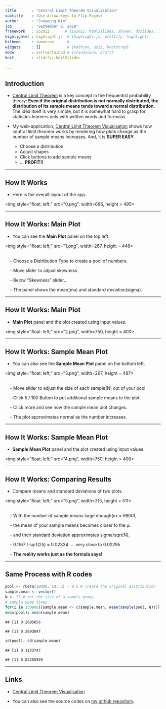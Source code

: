 ```yaml
---
title       : "Central Limit Theorem Visualisation"
subtitle    : (Use Arrow Keys to Flip Pages)
author      : "Junyoung Kim"
job         : "September 9, 2018"
framework   : io2012       # {io2012, html5slides, shower, dzslides, ...}
highlighter : highlight.js  # {highlight.js, prettify, highlight}
hitheme     : tomorrow      # 
widgets     : []            # {mathjax, quiz, bootstrap}
mode        : selfcontained # {standalone, draft}
knit        : slidify::knit2slides

---
```



## Introduction

- [Central Limit Theorem](https://en.wikipedia.org/wiki/Central_limit_theorem) is a key concept in the frequentist probability theory: **Even if the original distribution is not normally distributed, the distribution of its sample means tends toward a normal distribution.** The idea itself is very simple, but it is somewhat hard to grasp for statistics learners only with written words and formulas. 

- My web-application, [Central Limit Theorem Visualisation](https://ethanjyk.shinyapps.io/cltvis/) shows how central limit theorem works by rendering how plots change as the number of sample means increases. And, it is **SUPER EASY**. 

  - Choose a distribution
  - Adjust shapes
  - Click buttons to add sample means
  - ... **PROFIT!!**

--- 

## How It Works

- Here is the overall layout of the app.

<img style="float: left;" src="0.png", width=686, height = 495> 

---

## How It Works: Main Plot

- You can see the **Main Plot** panel on the top left.

<img style="float: left;" src="1.png", width=267, height = 446> <br></br>

&nbsp;&nbsp;&nbsp;&nbsp;- Choose a Distribution Type to create a pool of numbers.

&nbsp;&nbsp;&nbsp;&nbsp;- Move slider to adjust skewness.

&nbsp;&nbsp;&nbsp;&nbsp;- Below "Skewness" slider... 

&nbsp;&nbsp;&nbsp;&nbsp;- The panel shows the mean(mu) and standard deviation(sigma).


---

## How It Works: Main Plot

- **Main Plot** panel and the plot created using input values.

<img style="float: left;" src="2.png", width=750, height = 400>


---

## How It Works: Sample Mean Plot

- You can also see the **Sample Mean Plot** panel on the bottom left.

<img style="float: left;" src="3.png", width=267, height = 487> <br></br>

&nbsp;&nbsp;&nbsp;&nbsp;- Move slider to adjust the size of each sample(N) out of your pool.

&nbsp;&nbsp;&nbsp;&nbsp;- Click 5 / 100 Button to put additional sample means to the plot.

&nbsp;&nbsp;&nbsp;&nbsp;- Click more and see how the sample mean plot changes. 

&nbsp;&nbsp;&nbsp;&nbsp;- The plot approximates normal as the number increases.


---

## How It Works: Sample Mean Plot

- **Sample Mean Plot** panel and the plot created using input values.

<img style="float: left;" src="4.png", width=750, height = 400>


---

## How It Works: Comparing Results

- Compare means and standard deviations of two plots.

<img style="float: left;" src="5.png", width=315, height = 511> <br></br>

&nbsp;&nbsp;&nbsp;&nbsp;- With the number of sample means large enough(ex = 9900),

&nbsp;&nbsp;&nbsp;&nbsp;- the mean of your sample means becomes closer to the μ.

&nbsp;&nbsp;&nbsp;&nbsp;- and their standard deviation approximates sigma/sqrt(N), 

&nbsp;&nbsp;&nbsp;&nbsp;- 0.1167 / sqrt(25) = 0.02334 .... very close to 0.02295

&nbsp;&nbsp;&nbsp;&nbsp;- **The reality works just as the formula says!**

---

## Same Process with R codes


```r
pool <- rbeta(10000, 10, 3) - 0.5 # create the original distribution
sample.mean <- vector()
N <- 25 # set the size of a sample group 
# sample 9900 times
for(i in 1:9900){sample.mean <- c(sample.mean, mean(sample(pool, N)))}
mean(pool); mean(sample.mean)
```

```
## [1] 0.2695856
```

```
## [1] 0.2693847
```

```r
sd(pool); sd(sample.mean)
```

```
## [1] 0.1133747
```

```
## [1] 0.02255929
```

---

## Links

- [Central Limit Theorem Visualisation](https://ethanjyk.shinyapps.io/cltvis/)

- You can also see the source codes on [my github repository](https://github.com/EthanJYK/datasciencecoursera/tree/master/9.%20Developing%20Data%20Products/CLTvis). 
